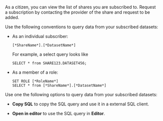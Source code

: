 As a citizen, you can view the list of shares you are subscribed to. Request a subscription by contacting the provider of the share and request to be added.

Use the following conventions to query data from your subscribed datasets:

-   As an individual subscriber:

    ```
    [*ShareName*].[*DatasetName*]
    ```

    For example, a select query looks like

    ```
    SELECT * from SHARE123.DATASET456;
    ```


-   As a member of a role:

    ```
    SET ROLE [*RoleName*]
    SELECT * from [*ShareName*].[*DatasetName*]
    ```


Use one the following options to query data from your subscribed datasets:

-   **Copy SQL** to copy the SQL query and use it in a external SQL client.


-   **Open in editor** to use the SQL query in **Editor**.


